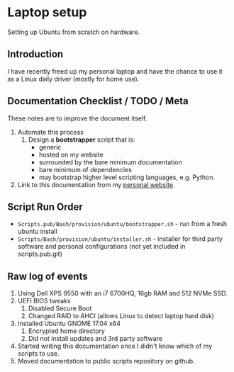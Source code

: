 # Laptop setup

Setting up Ubuntu from scratch on hardware.


## Introduction

I have recently freed up my personal laptop and have the chance to use it as a Linux daily driver (mostly for home use).


## Documentation Checklist / TODO / Meta

These notes are to improve the document itself.

1. Automate this process
    1. Design a **bootstrapper** script that is:
        - generic
        - hosted on my website
        - surrounded by the bare minimum documentation
        - bare minimum of dependencies
        - may bootstrap higher level scripting languages, e.g. Python.
1. Link to this documentation from my [personal website](www.jknightdev.com).


## Script Run Order

- `Scripts.pub/Bash/provision/ubuntu/bootstrapper.sh` - run from a fresh ubuntu install
- `Scripts/Bash/provision/ubuntu/installer.sh` - installer for third party software and personal configurations (not yet included in scripts.pub.git)


## Raw log of events

1. Using Dell XPS 9550 with an i7 6700HQ, 16gb RAM and 512 NVMe SSD.
1. UEFI BIOS tweaks
    1. Disabled Secure Boot
    1. Changed RAID to AHCI (allows Linux to detect laptop hard disk)
1. Installed Ubuntu GNOME 17.04 x64
    1. Encrypted home directory
    1. Did not install updates and 3rd party software
1. Started writing this documentation once I didn't know which of my scripts to use.
1. Moved documentation to public scripts repository on github.

